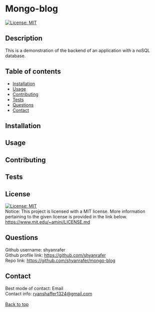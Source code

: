# Mongo-blog
[![License: MIT](https://img.shields.io/badge/License-MIT-yellow.svg)](https://opensource.org/licenses/MIT)

## Description
This is a demonstration of the backend of an application with a noSQL database.

## Table of contents
- [Installation](#installation)
- [Usage](#usage)
- [Contributing](#contributing)
- [Tests](#tests)
- [Questions](#questions)
- [Contact](#contact)

## Installation


## Usage


## Contributing


## Tests


## License
[![License: MIT](https://img.shields.io/badge/License-MIT-yellow.svg)](https://opensource.org/licenses/MIT) <br/>
Notice: This project is licensed with a MIT license. More information pertaining to the given license is provided in the link below. <br/>
https://www.mit.edu/~amini/LICENSE.md



## Questions
Github username: shyanrafer <br/>
Github profile link: https://github.com/shyanrafer <br/>
Repo link: https://github.com/shyanrafer/mongo-blog

## Contact
Best mode of contact: Email <br/>
Contact info: ryanshaffer1324@gmail.com <br/>
<br/>
[Back to top](#Mongo-blog)
